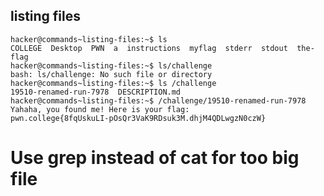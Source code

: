 ## listing files
    hacker@commands~listing-files:~$ ls
    COLLEGE  Desktop  PWN  a  instructions  myflag  stderr  stdout  the-flag
    hacker@commands~listing-files:~$ ls/challenge
    bash: ls/challenge: No such file or directory
    hacker@commands~listing-files:~$ ls /challenge
    19510-renamed-run-7978  DESCRIPTION.md
    hacker@commands~listing-files:~$ /challenge/19510-renamed-run-7978
    Yahaha, you found me! Here is your flag:
    pwn.college{8fqUskuLI-pOsQr3VaK9RDsuk3M.dhjM4QDLwgzN0czW}
# Use grep instead of cat for too big file     
    
